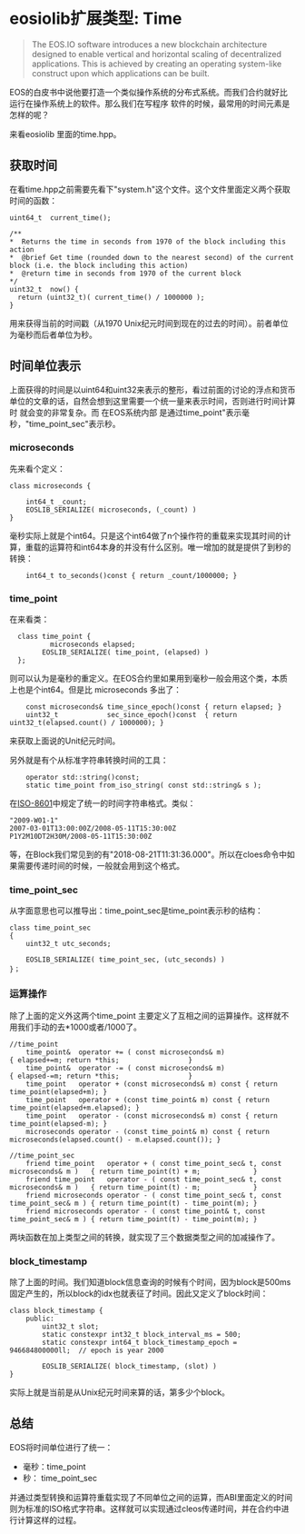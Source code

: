 # eosiolib扩展类型: Time

> The EOS.IO software introduces a new blockchain architecture designed to enable vertical and horizontal scaling of decentralized applications. This is achieved by creating an operating system-like construct upon which applications can be built.

EOS的白皮书中说他要打造一个类似操作系统的分布式系统。而我们合约就好比运行在操作系统上的软件。那么我们在写程序
软件的时候，最常用的时间元素是怎样的呢？

来看eosiolib 里面的time.hpp。


## 获取时间
在看time.hpp之前需要先看下"system.h"这个文件。这个文件里面定义两个获取时间的函数：

    uint64_t  current_time();

    /**
    *  Returns the time in seconds from 1970 of the block including this action
    *  @brief Get time (rounded down to the nearest second) of the current block (i.e. the block including this action)
    *  @return time in seconds from 1970 of the current block
    */
    uint32_t  now() {
      return (uint32_t)( current_time() / 1000000 );
    }

用来获得当前的时间戳（从1970 Unix纪元时间到现在的过去的时间）。前者单位为毫秒而后者单位为秒。

## 时间单位表示
上面获得的时间是以uint64和uint32来表示的整形，看过前面的讨论的浮点和货币单位的文章的话，自然会想到这里需要一个统一量来表示时间，否则进行时间计算时
就会变的非常复杂。而 在EOS系统内部 是通过time_point"表示毫秒，"time_point_sec"表示秒。

### microseconds

先来看个定义：

    class microseconds {

        int64_t _count;
        EOSLIB_SERIALIZE( microseconds, (_count) )
    }

毫秒实际上就是个int64。只是这个int64做了n个操作符的重载来实现其时间的计算，重载的运算符和int64本身的并没有什么区别。唯一增加的就是提供了到秒的转换：

        int64_t to_seconds()const { return _count/1000000; }  


### time_point
在来看类：

      class time_point {
              microseconds elapsed;
            EOSLIB_SERIALIZE( time_point, (elapsed) )
      };          

则可以认为是毫秒的重定义。在EOS合约里如果用到毫秒一般会用这个类，本质上也是个int64。但是比 microseconds 多出了：

        const microseconds& time_since_epoch()const { return elapsed; }
        uint32_t            sec_since_epoch()const  { return uint32_t(elapsed.count() / 1000000); }

来获取上面说的Unit纪元时间。

另外就是有个从标准字符串转换时间的工具：

        operator std::string()const;
        static time_point from_iso_string( const std::string& s );  

在[ISO-8601](https://www.iso.org/iso-8601-date-and-time-format.html)中规定了统一的时间字符串格式。类似：

    "2009-W01-1"
    2007-03-01T13:00:00Z/2008-05-11T15:30:00Z
    P1Y2M10DT2H30M/2008-05-11T15:30:00Z

等，在Block我们常见到的有"2018-08-21T11:31:36.000"。所以在cloes命令中如果需要传递时间的时候，一般就会用到这个格式。    

### time_point_sec
从字面意思也可以推导出：time_point_sec是time_point表示秒的结构：

    class time_point_sec
    {
        uint32_t utc_seconds;

        EOSLIB_SERIALIZE( time_point_sec, (utc_seconds) )
    }；

### 运算操作

除了上面的定义外这两个time_point 主要定义了互相之间的运算操作。这样就不用我们手动的去*1000或者/1000了。

    //time_point
        time_point&  operator += ( const microseconds& m)                           { elapsed+=m; return *this;                 }
        time_point&  operator -= ( const microseconds& m)                           { elapsed-=m; return *this;                 }
        time_point   operator + (const microseconds& m) const { return time_point(elapsed+m); }
        time_point   operator + (const time_point& m) const { return time_point(elapsed+m.elapsed); }
        time_point   operator - (const microseconds& m) const { return time_point(elapsed-m); }
        microseconds operator - (const time_point& m) const { return microseconds(elapsed.count() - m.elapsed.count()); }

    //time_point_sec
        friend time_point   operator + ( const time_point_sec& t, const microseconds& m )   { return time_point(t) + m;             }
        friend time_point   operator - ( const time_point_sec& t, const microseconds& m )   { return time_point(t) - m;             }
        friend microseconds operator - ( const time_point_sec& t, const time_point_sec& m ) { return time_point(t) - time_point(m); }
        friend microseconds operator - ( const time_point& t, const time_point_sec& m ) { return time_point(t) - time_point(m); }

两块函数在加上类型之间的转换，就实现了三个数据类型之间的加减操作了。


### block_timestamp

除了上面的时间。我们知道block信息查询的时候有个时间，因为block是500ms固定产生的，所以block的idx也就表征了时间。因此又定义了block时间：

    class block_timestamp {
        public:
            uint32_t slot;
            static constexpr int32_t block_interval_ms = 500;
            static constexpr int64_t block_timestamp_epoch = 946684800000ll;  // epoch is year 2000

            EOSLIB_SERIALIZE( block_timestamp, (slot) )
    }  

实际上就是当前是从Unix纪元时间来算的话，第多少个block。

## 总结

EOS将时间单位进行了统一：

* 毫秒：time_point
* 秒：  time_point_sec

并通过类型转换和运算符重载实现了不同单位之间的运算，而ABI里面定义的时间则为标准的ISO格式字符串。这样就可以实现通过cleos传递时间，并在合约中进行计算这样的过程。      